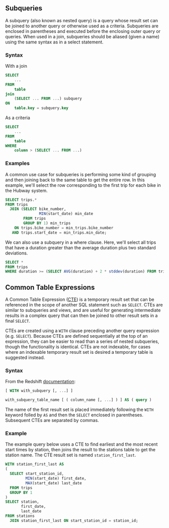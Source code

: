 ## Subqueries
A subquery (also known as nested query) is a query whose result set can be joined to another query or otherwise used as a criteria. Subqueries are enclosed in parentheses and executed before the enclosing outer query or queries. When used in a join, subqueries should be aliased (given a name) using the same syntax as in a select statement.

### Syntax

With a join

```sql
SELECT
	...
FROM
	table
join
	(SELECT ... FROM ...) subquery
ON
	table.key = subquery.key
```

As a criteria

```sql
SELECT
	...
FROM
	table
WHERE
	column > (SELECT ... FROM ...)
```

### Examples
A common use case for subqueries is performing some kind of grouping and then joining back to the same table to get the entire row. In this example, we'll select the row corresponding to the first trip for each bike in the Hubway system. 

```sql
SELECT trips.*
FROM trips
  JOIN (SELECT bike_number,
               MIN(start_date) min_date
        FROM trips
        GROUP BY 1) min_trips
    ON trips.bike_number = min_trips.bike_number
   AND trips.start_date = min_trips.min_date;
```

We can also use a subquery in a where clause. Here, we'll select all trips that have a duration greater than the average duration plus two standard deviations.

```sql
SELECT *
FROM trips
WHERE duration >= (SELECT AVG(duration) + 2 * stddev(duration) FROM trips);
```

## Common Table Expressions
A Common Table Expression ([CTE](https://en.wikipedia.org/wiki/Hierarchical_and_recursive_queries_in_SQL#Common_table_expression)) is a temporary result set that can be referenced in the scope of another SQL statement such as `SELECT`. CTEs are similar to subqueries and views, and are useful for generating intermediate results in a complex query that can then be joined to other result sets in a final `SELECT`.

CTEs are created using a `WITH` clause preceding another query expression (e.g. `SELECT`). Because CTEs are defined sequentially at the top of an expression, they can be easier to read than a series of nested subqueries, though the functionality is identical. CTEs are not indexable, for cases where an indexable temporary result set is desired a temporary table is suggested instead.

### Syntax
From the Redshift [documentation](http://docs.aws.amazon.com/redshift/latest/dg/r_WITH_clause.html):

```sql
[ WITH with_subquery [, ...] ]
```

```sql
with_subquery_table_name [ ( column_name [, ...] ) ] AS ( query )
```

The name of the first result set is placed immediately following the `WITH` keyword folled by `AS` and then the `SELECT` enclosed in parentheses. Subsequent CTEs are separated by commas.

### Example
The example query below uses a CTE to find earliest and the most recent start times by station, then joins the result to the stations table to get the station name. The CTE result set is named `station_first_last`.

```sql
WITH station_first_last AS
(
  SELECT start_station_id,
         MIN(start_date) first_date,
         MAX(start_date) last_date
  FROM trips
  GROUP BY 1
)
SELECT station,
       first_date,
       last_date
FROM stations
  JOIN station_first_last ON start_station_id = station_id;
```
